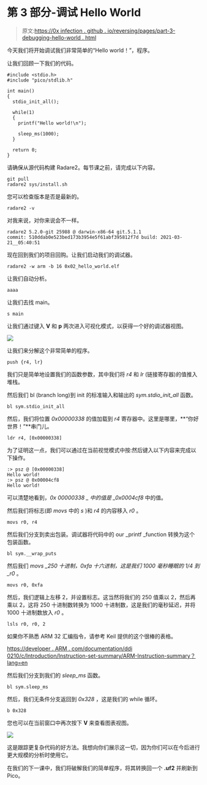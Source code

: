 # 第 3 部分-调试 Hello World

> 原文:[https://0x infection . github . io/reversing/pages/part-3-debugging-hello-world . html](https://0xinfection.github.io/reversing/pages/part-3-debugging-hello-world.html)

今天我们将开始调试我们非常简单的“Hello world！”，程序。

让我们回顾一下我们的代码。

```
#include <stdio.h>
#include "pico/stdlib.h"

int main() 
{    
  stdio_init_all();

  while(1) 
  {
    printf("Hello world!\n");

    sleep_ms(1000);
  }

  return 0;
}

```

请确保从源代码构建 Radare2。每节课之前，请完成以下内容。

```
git pull
radare2 sys/install.sh

```

您可以检查版本是否是最新的。

```
radare2 -v

```

对我来说，对你来说会不一样。

```
radare2 5.2.0-git 25988 @ darwin-x86-64 git.5.1.1
commit: 510ddab0e523bed173b3954e5f61abf395812f7d build: 2021-03-21__05:40:51

```

现在回到我们的项目回购。让我们启动我们的调试器。

```
radare2 -w arm -b 16 0x02_hello_world.elf

```

让我们自动分析。

```
aaaa

```

让我们去找 main。

```
s main

```

让我们通过键入 **V** 和 **p** 两次进入可视化模式，以获得一个好的调试器视图。

![](../Images/da45c4a501d1ef1e3bed004c1182b768.png)

让我们来分解这个非常简单的程序。

```
push {r4, lr}

```

我们只是简单地设置我们的函数参数，其中我们将 *r4* 和 *lr* (链接寄存器)的值推入堆栈。

然后我们 bl (branch long)到 init 的标准输入和输出的 *sym.stdio_init_all* 函数。

```
bl sym.stdio_init_all

```

然后，我们将位置 *0x00000338* 的值加载到 *r4* 寄存器中。这里是哪里，**“你好世界！”**串门儿。

```
ldr r4, [0x00000338]

```

为了证明这一点，我们可以通过在当前视觉模式中按:然后键入以下内容来完成以下操作。

```
:> psz @ [0x00000338]
Hello world!
:> psz @ 0x00004cf8
Hello world!

```

可以清楚地看到，*0x 00000338 _ 中的值是 _0x0004cf8* 中的值。

然后我们将标志(即 *movs* 中的 *s* )和 *r4* 的内容移入 *r0* 。

```
movs r0, r4

```

然后我们分支到卖出包装。调试器将代码中的 our _printf _function 转换为这个包装函数。

```
bl sym.__wrap_puts

```

然后我们 *movs _250 十进制，0xfa 十六进制，这是我们 1000 毫秒睡眠的 1/4 到 _r0* 。

```
movs r0, 0xfa

```

然后，我们逻辑上左移 2，并设置标志。这当然将我们的 250 值乘以 2，然后再乘以 2，这将 250 十进制数转换为 1000 十进制数，这是我们的毫秒延迟，并将 1000 十进制数放入 *r0* 。

```
lsls r0, r0, 2

```

如果你不熟悉 ARM 32 汇编指令，请参考 Keil 提供的这个很棒的表格。

[https://developer . ARM . com/documentation/ddi 0210/c/Introduction/Instruction-set-summary/ARM-Instruction-summary？lang=en](https://developer.arm.com/documentation/ddi0210/c/Introduction/Instruction-set-summary/ARM-instruction-summary?lang=en)

然后我们分支到我们的 *sleep_ms* 函数。

```
bl sym.sleep_ms

```

然后，我们无条件分支返回到 *0x328* ，这是我们的 while 循环。

```
b 0x328

```

您也可以在当前窗口中再次按下 **V** 来查看图表视图。

![](../Images/244275c97536eaa94ff006a222d60478.png)

这是跟踪更复杂代码的好方法。我想向你们展示这一切，因为你们可以在今后进行更大规模的分析时使用它。

在我们的下一课中，我们将破解我们的简单程序，将其转换回一个 **.uf2** 并刷新到 Pico。